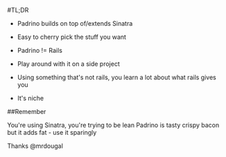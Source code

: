 #TL;DR

* Padrino builds on top of/extends Sinatra
* Easy to cherry pick the stuff you want
* Padrino != Rails




* Play around with it on a side project
* Using something that's not rails, you learn a lot about what rails gives you
* It's niche



##Remember 

You're using Sinatra, you're trying to be lean 
Padrino is tasty crispy bacon but it adds fat - use it sparingly

Thanks
@mrdougal

